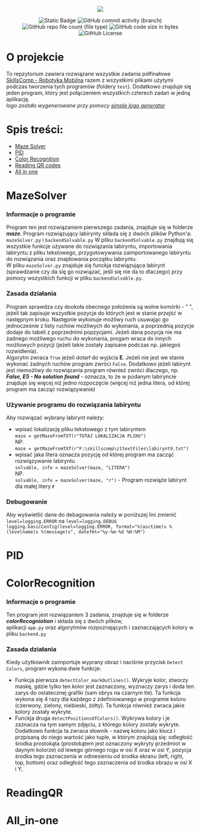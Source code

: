 <p align="center">
  <img src="https://github.com/Szymon-Glinka/skillsComp/assets/131162335/61ca9152-2164-4cfa-b2b0-14bd25c4e0f3">
</p>
<p align="center">
  <img alt="Static Badge" src="https://img.shields.io/badge/skillsComp-Robotyka_Mobilna-blue">
  <img alt="GitHub commit activity (branch)" src="https://img.shields.io/github/commit-activity/m/Szymon-Glinka/skillsComp">
  <img alt="GitHub repo file count (file type)" src="https://img.shields.io/github/directory-file-count/Szymon-Glinka/skillsComp">
  <img alt="GitHub code size in bytes" src="https://img.shields.io/github/languages/code-size/Szymon-Glinka/skillsComp">
  <img alt="GitHub License" src="https://img.shields.io/github/license/Szymon-Glinka/skillsComp">
</p>


# O projekcie
To repzytorium zawiera rozwiązane wszystkie zadania półfinałowe [SkillsComp - Robotyka Mobilna](https://skillscomp.itee.radom.pl/service/robotyka-mobilna/) razem z wszystkimi plikami użytymi podczas tworzenia tych programów (foldery ```test```). Dodatkowo znajduje się jeden program, który jest połączeniem wszystkich czterech zadań w jedną aplikację.  
*logo zostało wygenerowane przy pomocy [simple logo generator](https://creecros.github.io/simple_logo_gen/)*

# Spis treści:
* [Maze Solver](#MazeSolver)
* [PID](#PID)
* [Color Recognition](#ColorRecognition)
* [Reading QR codes](#ReadingQR)
* [All in one](#All_in-one)

# MazeSolver
### Informacje o programie
Program ten jest rozwiązaniem pierwszego zadania, znajduje się w folderze **_maze_**.
Program rozwiązujący labirynty składa się z dwóch plików Python'a: ```mazeSolver.py``` i ```backendSolvable.py``` 
W pliku ```backendSolvable.py``` znajdują się wszystkie funkcje używane do rozwiązania labiryntu, importowania labiryntu z pliku tekstowego, przygotowywania zaimportowanego labiryntu do rozwiązania oraz znajdowania początku labiryntu.  
W pliku ```mazeSolver.py``` znajduje się funckja rozwiązująca labirynt (sprawdzanie czy da się go rozwiązać, jeśli się nie da to dlaczego) przy pomocy wszystkich funkcji w pliku ```backendSolvable.py```.   

### Zasada działania
Program sprawdza czy dookoła obecnego położenia są wolne komórki - " ", jeżeli tak zapisuje wszystkie pozycje do których jest w stanie *przejść* w następnym kroku. Następnie wykonuje możliwy ruch usuwając go jednocześnie z listy ruchów możliwych do wykonania, a poprzednią pozycje dodaje do tabeli z poprzednimi popzycjami. Jeżeli dana pozycja nie ma żadnego możliwego ruchu do wykonania, progam wraca do innych możliowych pozycji (jeżeli takie zostały zapisane podczas np. jakiegoś rozwidlenia).  
Algorytm zwraca ```True``` jeżeli dotarł do wyjścia **E**. Jeżeli nie jest we stanie wykonać żadnych ruchów program zwróci ```False```. Dodatkowo jeżeli labirynt jest niemożliwy do rozwiązania program również zwróci dlaczego, np. **_False, E5 - No solution found_** - oznacza, to że w podanym labiryncie znajduje się więcej niż jedno rozpoczęcie (więcej niż jedna litera, od której program ma zacząć rozwiązywanie)

### Używanie programu do rozwiązania labiryntu
Aby rozwiązać wybrany labirynt należy:   
* wpisać lokalizację pliku tekstowego z tym labiryntem   
```maze = getMazeFromTXT(r"TUTAJ LOKALIZACJA PLIKU")```   
NP.  
```maze = getMazeFromTXT(r"F:\skillscomp\z1textFiles\labirynt9.txt")```  
* wpisać jaka litera oznacza pozycję od której program ma zacząć rozwiązywanie labiryntu  
```solvable, info = mazeSolver(maze, "LITERA")```   
NP.   
```solvable, info = mazeSolver(maze, "r")``` - Program rozwiąże labirynt dla małej litery **_r_**

### Debugowanie
Aby wyświetlić dane do debagowania należy w poniższej lini zmienić ```level=logging.ERROR``` na ```level=logging.DEBUG```   
```logging.basicConfig(level=logging.ERROR, format="%(asctime)s %(levelname)s %(message)s", datefmt="%y-%m-%d %H:%M")```   

# PID

# ColorRecognition
### Informacje o programie
Ten program jest rozwiązaniem 3 zadania, znajduje się w folderze **_colorRecogniotion_** i składa się z dwóch plików,    
aplikacji ```app.py``` oraz algorytmów rozpoznających i zaznaczających kolory w pliku ```backend.py```

### Zasada działania
Kiedy użytkownik zaimportuje wyprany obraz i naciśnie przycisk ```Detect Colors```, program wykona dwie funkcje:  
* Funkcja pierwsza ```detectColor_markOutlines()```. Wykryje kolor, stworzy maskę, gdzie tylko ten kolor jest zaznaczony, wyznaczy zarys i doda ten zarys do ostatecznej grafiki (sam obrys na czarnym tle). Ta funkcja wykona się 4 razy dla każdego z zdefiniowanego w programie koloru (czerwony, zielony, niebieski, żółty). Ta funkcja również zwraca jakie kolory zostały wykryte.
* Funckja druga ```detectPositionsOfColors()```. Wykrywa kolory i je zaznacza na tym samym zdjęciu, z którego kolory zostały wykryte. Dodatkowo funkcja ta zwraca słownik - nazwę koloru jako klucz i przpisaną do niego wartość jako tuple, w którym znajdują się: odległość środka prostokąta (prostokątem jest oznaczony wykryty przedmiot w daynym kolorze) od lewego górnego rogu w osi X oraz w osi Y, pozycja środka tego zaznaczenia w odniesieniu od środka ekranu (left, right, top, bottom) oraz odległość tego zaznaczenia od środka obrazu w osi X i Y,
  
# ReadingQR

# All_in-one
